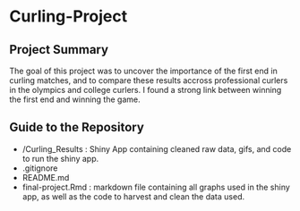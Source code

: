 # Curling-Project
## Project Summary
The goal of this project was to uncover the importance of the first end in curling matches, and to compare these results accross professional curlers in the olympics and college curlers. I found a strong link between winning the first end and winning the game. 

## Guide to the Repository
- /Curling_Results	: Shiny App containing cleaned raw data, gifs, and code to run the shiny app. 
- .gitignore	
- README.md	
- final-project.Rmd : markdown file containing all graphs used in the shiny app, as well as the code to harvest and clean the data used. 
